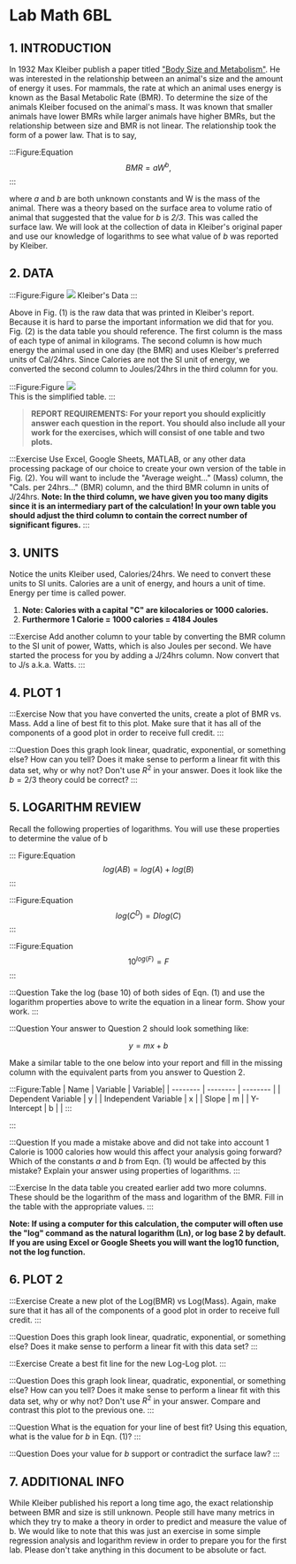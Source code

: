 # Lab Math 6BL

## 1. INTRODUCTION

In 1932 Max Kleiber publish a paper titled ["Body Size and Metabolism"](http://hilgardia.ucanr.edu/fileaccess.cfm?article=152052&p=VOWQRB). He was interested in the relationship between an animal's size and the amount of energy it uses. For mammals, the rate at which an animal uses energy is known as the Basal Metabolic Rate (BMR). To determine the size of the animals Kleiber focused on the animal's mass. It was known that smaller animals have lower BMRs while larger animals have higher BMRs, but the relationship between size and BMR is not linear. The relationship took the form of a power law. That is to say,


:::Figure:Equation
$$
BMR = aW^{b},
$$
:::

where *a* and *b* are both unknown constants and W is the mass of the animal. There was a theory based on the surface area to volume ratio of animal that suggested that the value for *b* is *2/3*. This was called the surface law. We will look at the collection of data in Kleiber's original paper and use our knowledge of logarithms to see what value of *b* was reported by Kleiber.

## 2. DATA

:::Figure:Figure
![](imgs/Figure1.jpg) Kleiber's Data
:::

Above in Fig. (1) is the raw data that was printed in Kleiber's report. Because it is hard to parse the important information we did that for you. Fig. (2) is the data table you should reference. The first column is the mass of each type of animal in kilograms. The second column is how much energy the animal used in one day (the BMR) and uses Kleiber's preferred units of Cal/24hrs. Since Calories are not the SI unit of energy, we converted the second column to Joules/24hrs in the third column for you.

:::Figure:Figure
![](imgs/Figure2.jpg)  
This is the simplified table.
:::

> **REPORT REQUIREMENTS: For your report you should explicitly answer each question in the report. You should also include all your work for the exercises, which will consist of one table and two plots.**

:::Exercise
Use Excel, Google Sheets, MATLAB, or any other data processing package of our choice to create your own version of the table in Fig. (2). You will want to include the "Average weight..." (Mass) column, the "Cals. per 24hrs..." (BMR) column, and the third BMR column in units of J/24hrs. **Note: In the third column, we have given you too many digits since it is an intermediary part of the calculation! In your own table you should adjust the third column to contain the correct number of significant figures.**
:::

## 3. UNITS

Notice the units Kleiber used, Calories/24hrs. We need to convert these units to SI units. Calories are a unit of energy, and hours a unit of time. Energy per time is called power. 

1. **Note: Calories with a capital "C" are kilocalories or 1000 calories.**
2. **Furthermore 1 Calorie = 1000 calories = 4184 Joules**

:::Exercise
Add another column to your table by converting the BMR column to the SI unit of power, Watts, which is also Joules per second. We have started the process for you by adding a J/24hrs column. Now convert that to J/s a.k.a. Watts.
:::

## 4. PLOT 1

:::Exercise
Now that you have converted the units, create a plot of BMR vs. Mass. Add a line of best fit to this plot. Make sure that it has all of the components of a good plot in order to receive full credit.
:::

:::Question
Does this graph look linear, quadratic, exponential, or something else? How can you tell? Does it make sense to perform a linear fit with this data set, why or why not? Don't use $R^{2}$ in your answer. Does it look like the $b = 2/3$ theory could be correct?
:::

## 5. LOGARITHM REVIEW

Recall the following properties of logarithms. You will use these properties to determine the value of b

::: Figure:Equation
$$
log(AB) = log(A) + log(B)
$$
:::

:::Figure:Equation
$$
log(C^{D}) = Dlog(C)
$$
:::

:::Figure:Equation
$$
10^{log(F)} = F
$$
:::

:::Question
Take the log (base 10) of both sides of Eqn. (1) and use the logarithm properties above to write the equation in a linear form. Show your work.
:::

:::Question
Your answer to Question 2 should look something like:

$$
y = mx + b
$$

Make a similar table to the one below into your report and fill in the missing column with the equivalent parts from you answer to Question 2.

:::Figure:Table
| Name | Variable | Variable|
| -------- | -------- | -------- |
| Dependent Variable | y |
| Independent Variable | x |
| Slope | m |
| Y-Intercept | b |  |
:::

:::

:::Question
If you made a mistake above and did not take into account 1 Calorie is 1000 calories how would this affect your analysis going forward? Which of the constants *a* and *b* from Eqn. (1) would be affected by this mistake? Explain your answer using properties of logarithms.
:::

:::Exercise
In the data table you created earlier add two more columns. These should be the logarithm of the mass and logarithm of the BMR. Fill in the table with the appropriate values.
:::

**Note: If using a computer for this calculation, the computer will often use the "log" command as the natural logarithm (Ln), or log base 2 by default. If you are using Excel or Google Sheets you will want the log10 function, not the log function.**

## 6. PLOT 2
:::Exercise
Create a new plot of the Log(BMR) vs Log(Mass). Again, make sure that it has all of the components of a good plot in order to receive full credit.
:::

:::Question
Does this graph look linear, quadratic, exponential, or something else? Does it make sense to perform a linear fit with this data set?
:::

:::Exercise
Create a best fit line for the new Log-Log plot.
:::

:::Question
Does this graph look linear, quadratic, exponential, or something else? How can you tell? Does it make sense to perform a linear fit with this data set, why or why not? Don't use $R^{2}$ in your answer. Compare and contrast this plot to the previous one.
:::

:::Question
What is the equation for your line of best fit? Using this equation, what is the value for *b* in Eqn. (1)?
:::

:::Question
Does your value for *b* support or contradict the surface law?
:::

## 7. ADDITIONAL INFO

While Kleiber published his report a long time ago, the exact relationship between BMR and size is still unknown. People still have many metrics in which they try to make a theory in order to predict and measure the value of b. We would like to note that this was just an exercise in some simple regression analysis and logarithm review in order to prepare you for the first lab. Please don't take anything in this document to be absolute or fact.



